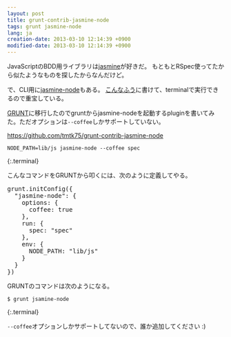 ```yaml
---
layout: post
title: grunt-contrib-jasmine-node
tags: grunt jasmine-node
lang: ja
creation-date: 2013-03-10 12:14:39 +0900
modified-date: 2013-03-10 12:14:39 +0900
---
```

JavaScriptのBDD用ライブラリは[jasmine](http://pivotal.github.com/jasmine/)が好きだ。
もともとRSpec使ってたから似たようなものを探したからなんだけど。

で、CLI用に[jasmine-node](https://github.com/mhevery/jasmine-node)もある。
[こんなふう][ex1]に書けて、terminalで実行できるので重宝している。

  [ex1]: https://github.com/tmtk75/jumly/blob/master/spec/SequenceDiagramBuilderSpec.coffee

[GRUNT](http://gruntjs.com/)に移行したのでgruntからjasmine-nodeを起動するpluginを書いてみた。ただオプションは`--coffee`しかサポートしていない。

<https://github.com/tmtk75/grunt-contrib-jasmine-node>

    NODE_PATH=lib/js jasmine-node --coffee spec
{:.terminal}

こんなコマンドをGRUNTから叩くには、次のように定義してやる。

<pre class="brush:js">
grunt.initConfig({
  "jasmine-node": {
    options: {
      coffee: true
    },
    run: {
      spec: "spec"
    },
    env: {
      NODE_PATH: "lib/js"
    }
  }
})
</pre>

GRUNTのコマンドは次のようになる。

    $ grunt jsamine-node
{:.terminal}


`--coffee`オプションしかサポートしてないので、誰か追加してください :)
